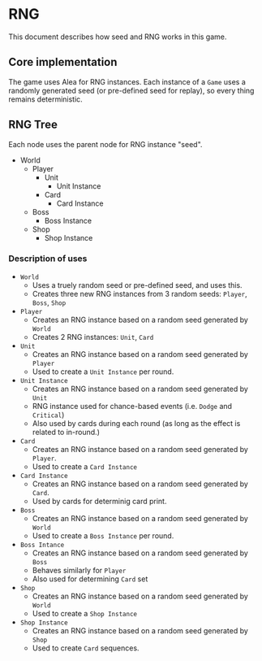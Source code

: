 # RNG

This document describes how seed and RNG works in this game.

## Core implementation

The game uses Alea for RNG instances. Each instance of a `Game` uses a randomly generated seed (or pre-defined seed for replay), so every thing remains deterministic.

## RNG Tree

Each node uses the parent node for RNG instance "seed".

- World
  - Player
    - Unit
      - Unit Instance
    - Card
      - Card Instance
  - Boss
    - Boss Instance
  - Shop
    - Shop Instance

### Description of uses

- `World`
  - Uses a truely random seed or pre-defined seed, and uses this.
  - Creates three new RNG instances from 3 random seeds: `Player`, `Boss`, `Shop`
- `Player`
  - Creates an RNG instance based on a random seed generated by `World`
  - Creates 2 RNG instances: `Unit`, `Card`
- `Unit`
  - Creates an RNG instance based on a random seed generated by `Player`
  - Used to create a `Unit Instance` per round.
- `Unit Instance`
  - Creates an RNG instance based on a random seed generated by `Unit`
  - RNG instance used for chance-based events (i.e. `Dodge` and `Critical`)
  - Also used by cards during each round (as long as the effect is related to in-round.)
- `Card`
  - Creates an RNG instance based on a random seed generated by `Player`.
  - Used to create a `Card Instance`
- `Card Instance`
  - Creates an RNG instance based on a random seed generated by `Card`.
  - Used by cards for determinig card print.
- `Boss`
  - Creates an RNG instance based on a random seed generated by `World`
  - Used to create a `Boss Instance` per round.
- `Boss Intance`
  - Creates an RNG instance based on a random seed generated by `Boss`
  - Behaves similarly for `Player`
  - Also used for determining `Card` set
- `Shop`
  - Creates an RNG instance based on a random seed generated by `World`
  - Used to create a `Shop Instance`
- `Shop Instance`
  - Creates an RNG instance based on a random seed generated by `Shop`
  - Used to create `Card` sequences.